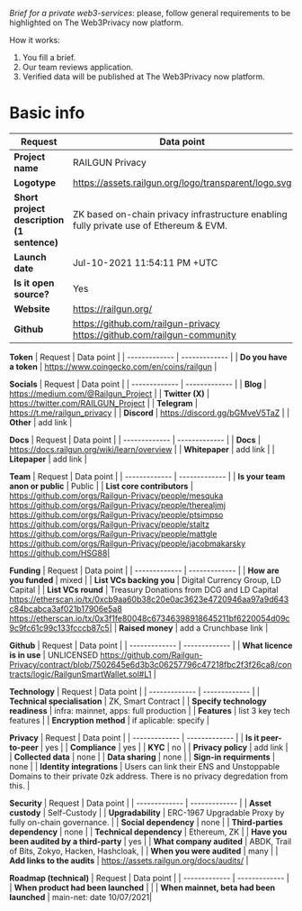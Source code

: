 *Brief for a private web3-services*: please, follow general requirements to be highlighted on The Web3Privacy now platform.

How it works:
1. You fill a brief.
2. Our team reviews application.
3. Verified data will be published at The Web3Privacy now platform.

# **Basic info**

| Request  | Data point | 
| ------------- | ------------- |
| **Project name**  | RAILGUN Privacy |
| **Logotype**  | https://assets.railgun.org/logo/transparent/logo.svg |
| **Short project description (1 sentence)** | ZK based on-chain privacy infrastructure enabling fully private use of Ethereum & EVM. |
| **Launch date** | Jul-10-2021 11:54:11 PM +UTC |
| **Is it open source?** | Yes |
| **Website**  | https://railgun.org/ |
| **Github**  | https://github.com/railgun-privacy https://github.com/railgun-community |

**Token**
| Request  | Data point | 
| ------------- | ------------- |
| **Do you have a token** | https://www.coingecko.com/en/coins/railgun |

**Socials**
| Request  | Data point | 
| ------------- | ------------- |
| **Blog** | https://medium.com/@Railgun_Project |
| **Twitter (X)** | https://twitter.com/RAILGUN_Project |
| **Telegram** | https://t.me/railgun_privacy |
| **Discord** | https://discord.gg/bGMveV5TaZ |
| **Other** | add link |

**Docs**
| Request  | Data point | 
| ------------- | ------------- |
| **Docs** | https://docs.railgun.org/wiki/learn/overview |
| **Whitepaper** | add link |
| **Litepaper** | add link |

**Team**
| Request  | Data point | 
| ------------- | ------------- |
| **Is your team anon or public**  | Public | 
| **List core contributors** | https://github.com/orgs/Railgun-Privacy/people/mesquka https://github.com/orgs/Railgun-Privacy/people/therealjmj https://github.com/orgs/Railgun-Privacy/people/ptsimpso https://github.com/orgs/Railgun-Privacy/people/staltz https://github.com/orgs/Railgun-Privacy/people/mattgle https://github.com/orgs/Railgun-Privacy/people/jacobmakarsky https://github.com/HSG88| 

**Funding**
| Request  | Data point | 
| ------------- | ------------- |
| **How are you funded**  | mixed | 
| **List VCs backing you**  | Digital Currency Group, LD Capital |
| **List VCs round**  | Treasury Donations from DCG and LD Capital https://etherscan.io/tx/0xcb9aa60b38c20e0ac3623e4720946aa97a9d643c84bcabca3af021b17906e5a8 https://etherscan.io/tx/0x3f1fe80048c67346398918645211bf6220054d09c9c9fc61c99c133fcccb87c5| 
| **Raised money** | add a Crunchbase link | 

**Github**
| Request  | Data point | 
| ------------- | ------------- |
| **What licence is in use**  | UNLICENSED https://github.com/Railgun-Privacy/contract/blob/7502645e6d3b3c06257796c47218fbc2f3f26ca8/contracts/logic/RailgunSmartWallet.sol#L1 | 

**Technology**
| Request  | Data point | 
| ------------- | ------------- |
| **Technical specialisation**  | ZK, Smart Contract | 
| **Specify technology readiness**  | infra: mainnet, apps: full production | 
| **Features**  | list 3 key tech features | 
| **Encryption method**  | if aplicable: specify | 

**Privacy**
| Request  | Data point | 
| ------------- | ------------- |
| **Is it peer-to-peer**  | yes | 
| **Compliance**  | yes |
| **KYC**  | no |
| **Privacy policy** | add link |
| **Collected data**  | none |
| **Data sharing** | none |
| **Sign-in requirments** | none |
| **Identity integrations** | Users can link their ENS and Unstoppable Domains to their private 0zk address. There is no privacy degredation from this. |

**Security**
| Request  | Data point | 
| ------------- | ------------- |
| **Asset custody** | Self-Custody | 
| **Upgradability**  | ERC-1967 Upgradable Proxy by fully on-chain governance. |
| **Social dependency**  | none |
| **Third-parties dependency** | none |
| **Technical dependency** | Ethereum, ZK |
| **Have you been audited by a third-party** | yes |
| **What company audited** | ABDK, Trail of Bits, Zokyo, Hacken, Hashcloak, |
| **When you were audited** | many |
| **Add links to the audits** | https://assets.railgun.org/docs/audits/ |

**Roadmap (technical)**
| Request  | Data point | 
| ------------- | ------------- |
| **When product had been launched** |  | 
| **When mainnet, beta had been launched**  | main-net: date 10/07/2021|
